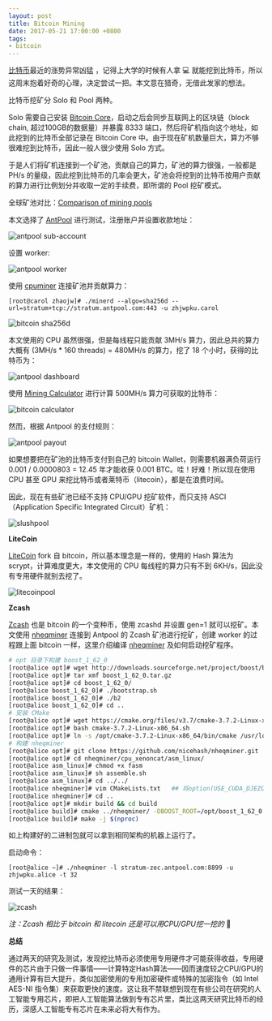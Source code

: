 ```yaml
---
layout: post
title: Bitcoin Mining
date: 2017-05-21 17:00:00 +0800
tags:
- bitcoin
---
```


[比特币](https://github.com/bitcoin/bitcoin)最近的涨势异常凶猛 ，记得上大学的时候有人拿 💻 就能挖到比特币，所以这周末抱着好奇的心理，决定尝试一把。本文意在猎奇，无借此发家的想法。

比特币挖矿分 Solo 和 Pool 两种。

Solo 需要自己安装 [Bitcoin Core](https://bitcoin.org/en/download)，启动之后会同步互联网上的区块链（block chain, 超过100GB的数据量）并暴露 8333 端口，然后将矿机指向这个地址，如此挖到的比特币全部记录在 Bitcoin Core 中。由于现在矿机数量巨大，算力不够很难挖到比特币，因此一般人很少使用 Solo 方式。

于是人们将矿机连接到一个矿池，贡献自己的算力，矿池的算力很强，一般都是 PH/s 的量级，因此挖到比特币的几率会更大，矿池会将挖到的比特币按用户贡献的算力进行比例划分并收取一定的手续费，即所谓的 Pool 挖矿模式。

全球矿池对比：[Comparison of mining pools](https://en.bitcoin.it/wiki/Comparison_of_mining_pools)

本文选择了 [AntPool](https://www.antpool.com/home.htm) 进行测试，注册账户并设置收款地址：

![antpool sub-account](/assets/201705/antpool-sub-account.png)

设置 worker:

![antpool worker](/assets/201705/antpool-worker.png)

使用 [cpuminer](https://github.com/pooler/cpuminer) 连接矿池并贡献算力：

```shell
[root@carol zhaojw]# ./minerd --algo=sha256d --url=stratum+tcp://stratum.antpool.com:443 -u zhjwpku.carol
```

![bitcoin sha256d](/assets/201705/bitcoin-sha256d.png)

本文使用的 CPU 虽然很强，但是每线程只能贡献 3MH/s 算力，因此总共的算力大概有 (3MH/s * 160 threads) = 480MH/s 的算力，挖了 18 个小时，获得的比特币为：

![antpool dashboard](/assets/201705/antpool-dashboard.png)

使用 [Mining Calculator](https://www.antpool.com/support.htm?m=calculator) 进行计算 500MH/s 算力可获取的比特币：

![bitcoin calculator](/assets/201705/bitcoin-calculator.png)

然而，根据 Antpool 的支付规则：

![antpool payout](/assets/201705/antpool-payout.png)

如果想要把在矿池的比特币支付到自己的 bitcoin Wallet，则需要机器满负荷运行 0.001 / 0.0000803 = 12.45 年才能收获 0.001 BTC。哇！好难！所以现在使用 CPU 甚至 GPU 来挖比特币或者莱特币（litecoin），都是在浪费时间。

因此，现在有些矿池已经不支持 CPU/GPU 挖矿软件，而只支持 ASCI（Application Specific Integrated Circuit）矿机：

![slushpool](/assets/201705/slushpool.png)

**LiteCoin**

[LiteCoin](https://github.com/litecoin-project/litecoin) fork 自 bitcoin，所以基本理念是一样的，使用的 Hash 算法为 scrypt，计算难度更大，本文使用的 CPU 每线程的算力只有不到 6KH/s，因此没有专用硬件就别去挖了。

![litecoinpool](/assets/201705/litecoinpool.png)

**Zcash**

[Zcash](https://z.cash/) 也是 bitcoin 的一个变种币，使用 zcashd 并设置 gen=1 就可以挖矿。本文使用 [nheqminer](https://github.com/nicehash/nheqminer) 连接到 Antpool 的 Zcash 矿池进行挖矿，创建 worker 的过程跟上面 bitcoin 一样，这里介绍编译 [nheqminer](https://github.com/nicehash/nheqminer) 及如何启动挖矿程序。

```bash
# opt 目录下构建 boost_1_62_0
[root@alice opt]# wget http://downloads.sourceforge.net/project/boost/boost/1.62.0/boost_1_62_0.tar.gz
[root@alice opt]# tar xmf boost_1_62_0.tar.gz
[root@alice opt]# cd boost_1_62_0/
[root@alice boost_1_62_0]# ./bootstrap.sh
[root@alice boost_1_62_0]# ./b2
[root@alice boost_1_62_0]# cd ..
# 安装 CMake
[root@alice opt]# wget https://cmake.org/files/v3.7/cmake-3.7.2-Linux-x86_64.sh
[root@alice opt]# bash cmake-3.7.2-Linux-x86_64.sh
[root@alice opt]# ln -s /opt/cmake-3.7.2-Linux-x86_64/bin/cmake /usr/local/bin/
# 构建 nheqminer
[root@alice opt]# git clone https://github.com/nicehash/nheqminer.git
[root@alice opt]# cd nheqminer/cpu_xenoncat/asm_linux/
[root@alice asm_linux]# chmod +x fasm
[root@alice asm_linux]# sh assemble.sh
[root@alice asm_linux]# cd ../../
[root@alice nheqminer]# vim CMakeLists.txt   ## 将option(USE_CUDA_DJEZO "USE CUDA_DJEZO" ON) 改为 OFF
[root@alice nheqminer]# cd ..
[root@alice opt]# mkdir build && cd build
[root@alice build]# cmake ../nheqminer/ -DBOOST_ROOT=/opt/boost_1_62_0 -DBOOST_LIBRARYDIR=/opt/boost_1_62_0/libs
[root@alice build]# make -j $(nproc)
```

如上构建好的二进制包就可以拿到相同架构的机器上运行了。

启动命令：

```
[root@alice ~]# ./nheqminer -l stratum-zec.antpool.com:8899 -u zhjwpku.alice -t 32
```

测试一天的结果：

![zcash](/assets/201705/zcash.png)

*注：Zcash 相比于 bitcoin 和 litecoin 还是可以用CPU/GPU挖一挖的* 🙂

**总结**

通过两天的研究及测试，发现挖比特币必须使用专用硬件才可能获得收益，专用硬件的芯片由于只做一件事情——计算特定Hash算法——因而速度较之CPU/GPU的通用计算有巨大提升，类似加密使用的专用加密硬件或特殊的加密指令（如 Intel AES-NI 指令集）来获取更快的速度。这让我不禁联想到现在有些公司在研究的人工智能专用芯片，即把人工智能算法做到专有芯片里，类比这两天研究比特币的经历，深感人工智能专有芯片在未来必将大有作为。
